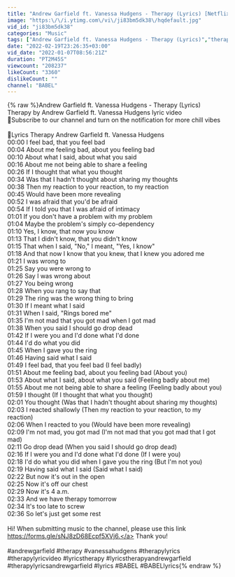 ```yaml
---
title: "Andrew Garfield ft. Vanessa Hudgens - Therapy (Lyrics) [Netflix's film tick, tick...BOOM!]"
image: "https:\/\/i.ytimg.com\/vi\/ji83bm5dk38\/hqdefault.jpg"
vid_id: "ji83bm5dk38"
categories: "Music"
tags: ["Andrew Garfield ft. Vanessa Hudgens - Therapy (Lyrics)","therapy","Andrew Garfield"]
date: "2022-02-19T23:26:35+03:00"
vid_date: "2022-01-07T08:56:21Z"
duration: "PT2M45S"
viewcount: "208237"
likeCount: "3360"
dislikeCount: ""
channel: "BABEL"
---
```

{% raw %}Andrew Garfield ft. Vanessa Hudgens - Therapy (Lyrics)<br />Therapy by Andrew Garfield ft. Vanessa Hudgens lyric video<br />🌟Subscribe to our channel and turn on the notification for more chill vibes<br /><br />📜Lyrics Therapy Andrew Garfield ft. Vanessa Hudgens<br />00:00 I feel bad, that you feel bad<br />00:04 About me feeling bad, about you feeling bad<br />00:10 About what I said, about what you said<br />00:16 About me not being able to share a feeling<br />00:26 If I thought that what you thought<br />00:34 Was that I hadn't thought about sharing my thoughts<br />00:38 Then my reaction to your reaction, to my reaction<br />00:45 Would have been more revealing<br />00:52 I was afraid that you'd be afraid<br />00:54 If I told you that I was afraid of intimacy<br />01:01 If you don't have a problem with my problem<br />01:04 Maybe the problem's simply co-dependency<br />01:10 Yes, I know, that now you know<br />01:13 That I didn't know, that you didn't know<br />01:15 That when I said, &quot;No,&quot; I meant, &quot;Yes, I know&quot;<br />01:18 And that now I know that you knew, that I knew you adored me<br />01:21 I was wrong to<br />01:25 Say you were wrong to<br />01:26 Say I was wrong about<br />01:27 You being wrong<br />01:28 When you rang to say that<br />01:29 The ring was the wrong thing to bring<br />01:30 If I meant what I said<br />01:31 When I said, &quot;Rings bored me&quot;<br />01:35 I'm not mad that you got mad when I got mad<br />01:38 When you said I should go drop dead<br />01:42 If I were you and I'd done what I'd done<br />01:44 I'd do what you did<br />01:45 When I gave you the ring<br />01:46 Having said what I said<br />01:49 I feel bad, that you feel bad (I feel badly)<br />01:51 About me feeling bad, about you feeling bad (About you)<br />01:53 About what I said, about what you said (Feeling badly about me)<br />01:55 About me not being able to share a feeling (Feeling badly about you)<br />01:59 I thought (If I thought that what you thought)<br />02:01 You thought (Was that I hadn't thought about sharing my thoughts)<br />02:03 I reacted shallowly (Then my reaction to your reaction, to my reaction)<br />02:06 When I reacted to you (Would have been more revealing)<br />02:09 I'm not mad, you got mad (I'm not mad that you got mad that I got mad)<br />02:11 Go drop dead (When you said I should go drop dead)<br />02:16 If I were you and I'd done what I'd done (If I were you)<br />02:18 I'd do what you did when I gave you the ring (But I'm not you)<br />02:19 Having said what I said (Said what I said)<br />02:22 But now it's out in the open<br />02:25 Now it's off our chest<br />02:29 Now it's 4 a.m.<br />02:33 And we have therapy tomorrow<br />02:34 It's too late to screw<br />02:36 So let's just get some rest<br /><br />Hi! When submitting music to the channel, please use this link <a rel="nofollow" target="blank" href="https://forms.gle/sNJ8zD68Ecpf5XVj6.">https://forms.gle/sNJ8zD68Ecpf5XVj6.</a> Thank you!<br /><br />#andrewgarfield #therapy #vanessahudgens #therapylyrics #therapylyricvideo #lyricstherapy #lyricstherapyandrewgarfield #therapylyricsandrewgarfield #lyrics #BABEL #BABELlyrics{% endraw %}
